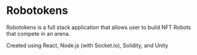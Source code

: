 # Robotokens

Robotokens is a full stack application that allows user to build NFT Robots that compete in an arena. 

Created using React, Node.js (with Socket.io), Solidity, and Unity
